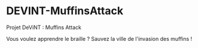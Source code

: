 DEVINT-MuffinsAttack
==================

Projet DeViNT : Muffins Attack

Vous voulez apprendre le braille ?
Sauvez la ville de l'invasion des muffins !